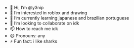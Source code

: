 - 👋 Hi, I’m @y3nip
- 👀 I’m interested in roblox and drawing
- 🌱 I’m currently learning japanese and brazilian portuguese 
- 💞️ I’m looking to collaborate on idk
- 📫 How to reach me idk
- 😄 Pronouns: any
- ⚡ Fun fact: i like sharks

<!---
y3nip/y3nip is a ✨ special ✨ repository because its `README.md` (this file) appears on your GitHub profile.
You can click the Preview link to take a look at your changes.
--->
